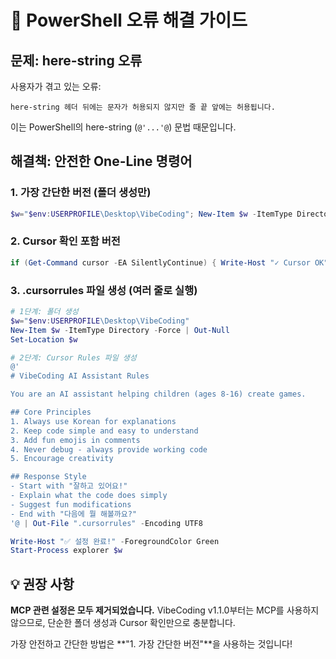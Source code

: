 # 🔧 PowerShell 오류 해결 가이드

## 문제: here-string 오류

사용자가 겪고 있는 오류:
```
here-string 헤더 뒤에는 문자가 허용되지 않지만 줄 끝 앞에는 허용됩니다.
```

이는 PowerShell의 here-string (`@'...'@`) 문법 때문입니다.

## 해결책: 안전한 One-Line 명령어

### 1. 가장 간단한 버전 (폴더 생성만)
```powershell
$w="$env:USERPROFILE\Desktop\VibeCoding"; New-Item $w -ItemType Directory -Force | Out-Null; Write-Host "폴더 생성: $w" -ForegroundColor Green; Start-Process explorer $w
```

### 2. Cursor 확인 포함 버전
```powershell
if (Get-Command cursor -EA SilentlyContinue) { Write-Host "✓ Cursor OK" -ForegroundColor Green } else { Write-Host "✗ Cursor 미설치" -ForegroundColor Red; Start-Process "https://cursor.com" }; $w="$env:USERPROFILE\Desktop\VibeCoding"; New-Item $w -ItemType Directory -Force | Out-Null; Start-Process explorer $w
```

### 3. .cursorrules 파일 생성 (여러 줄로 실행)
```powershell
# 1단계: 폴더 생성
$w="$env:USERPROFILE\Desktop\VibeCoding"
New-Item $w -ItemType Directory -Force | Out-Null
Set-Location $w

# 2단계: Cursor Rules 파일 생성
@'
# VibeCoding AI Assistant Rules

You are an AI assistant helping children (ages 8-16) create games.

## Core Principles
1. Always use Korean for explanations
2. Keep code simple and easy to understand
3. Add fun emojis in comments
4. Never debug - always provide working code
5. Encourage creativity

## Response Style
- Start with "잘하고 있어요!"
- Explain what the code does simply
- Suggest fun modifications
- End with "다음에 뭘 해볼까요?"
'@ | Out-File ".cursorrules" -Encoding UTF8

Write-Host "✅ 설정 완료!" -ForegroundColor Green
Start-Process explorer $w
```

## 💡 권장 사항

**MCP 관련 설정은 모두 제거되었습니다.** VibeCoding v1.1.0부터는 MCP를 사용하지 않으므로, 단순한 폴더 생성과 Cursor 확인만으로 충분합니다.

가장 안전하고 간단한 방법은 **"1. 가장 간단한 버전"**을 사용하는 것입니다!